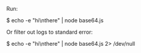 Run:

$ echo -e "hi\nthere" | node base64.js

Or filter out logs to standard error:

$ echo -e "hi\nthere" | node base64.js 2> /dev/null
